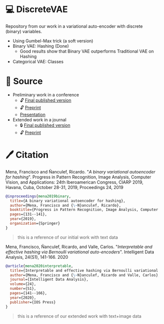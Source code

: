 # :computer: DiscreteVAE
Repository from our work in a variational auto-encoder with discrete (binary) variables.

* Using Gumbel-Max trick (a soft version)
* Binary VAE: Hashing (Done)
	* Good results show that Binary VAE outperforms Traditional VAE on Hashing
* Categorical VAE: Classes

# :scroll: Source

* Preliminary work in a conference
  * :unlock: [Final published version](https://doi.org/10.1007/978-3-030-33904-3_12)
  * :unlock: [Preprint](https://www.researchgate.net/publication/336823794_A_Binary_Variational_Autoencoder_for_Hashing)
  * [Presentation](https://github.com/fmenat/fmenat/blob/main/presentations/2019_CIARP_BVAE.pdf)
* Extended work in a journal
  * :lock: [Final published version](https://doi.org/10.3233/IDA-200013)
  * :unlock: [Preprint](https://www.researchgate.net/publication/347462953_Interpretable_and_effective_hashing_via_Bernoulli_variational_auto-encoders)
  

# 🖊️ Citation


Mena, Francisco and Ñanculef, Ricardo. "*A binary variational autoencoder for hashing*". Progress in Pattern Recognition, Image Analysis, Computer Vision, and Applications: 24th Iberoamerican Congress, CIARP 2019, Havana, Cuba, October 28-31, 2019, Proceedings 24, 2019
```bibtex
@inproceedings{mena2019binary,
  title={A binary variational autoencoder for hashing},
  author={Mena, Francisco and {\~N}anculef, Ricardo},
  booktitle={Progress in Pattern Recognition, Image Analysis, Computer Vision, and Applications: 24th Iberoamerican Congress, CIARP 2019, Havana, Cuba, October 28-31, 2019, Proceedings 24},
  pages={131--141},
  year={2019},
  organization={Springer}
}
```
> this is a reference of our initial work with text data

Mena, Francisco, Ñanculef, Ricardo, and Valle, Carlos. "*Interpretable and effective hashing via Bernoulli variational auto-encoders*". Intelligent Data Analysis, 24(S1), 141-166. 2020
```bibtex
@article{mena2020interpretable,
  title={Interpretable and effective hashing via Bernoulli variational auto-encoders},
  author={Mena, Francisco and {\~N}anculef, Ricardo and Valle, Carlos},
  journal={Intelligent Data Analysis},
  volume={24},
  number={S1},
  pages={141--166},
  year={2020},
  publisher={IOS Press}
}
```
> this is a reference of our extended work with text+image data
